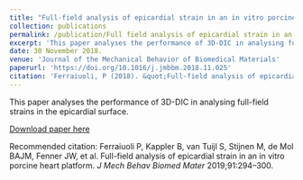 ```yaml
---
title: "Full-field analysis of epicardial strain in an in vitro porcine heart platform"
collection: publications
permalink: /publication/Full field analysis of epicardial strain in an in vitro porcine heart platform
excerpt: 'This paper analyses the performance of 3D-DIC in analysing full-field strains in the epicardial surface'
date: 30 November 2018.
venue: 'Journal of the Mechanical Behavior of Biomedical Materials'
paperurl: 'https://doi.org/10.1016/j.jmbbm.2018.11.025'
citation: 'Ferraiuoli, P (2018). &quot;Full-field analysis of epicardial strain in an in vitro porcine heart platform.&quot; <i>Journal of the Mechanical Behavior of Biomedical Materials</i>. 2019;91:294–300.'
---
```

This paper analyses the performance of 3D-DIC in analysing full-field strains in the epicardial surface.

[Download paper here](https://www.sciencedirect.com/science/article/pii/S1751616118313092/pdfft?md5=72dbbcbc45ee1475882cc267016a789b&pid=1-s2.0-S1751616118313092-main.pdf)

Recommended citation: Ferraiuoli P, Kappler B, van Tuijl S, Stijnen M, de Mol BAJM, Fenner JW, et al. Full-field analysis of epicardial strain in an in vitro porcine heart platform. <i>J Mech Behav Biomed Mater</i> 2019;91:294–300.
